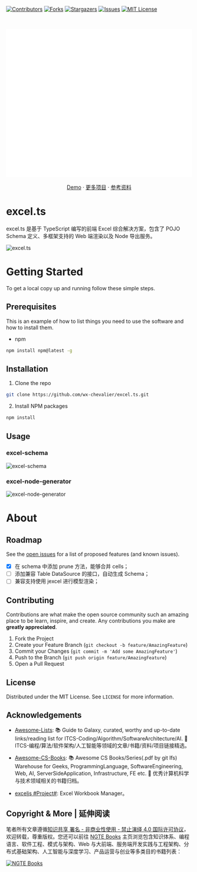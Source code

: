 [![Contributors][contributors-shield]][contributors-url]
[![Forks][forks-shield]][forks-url]
[![Stargazers][stars-shield]][stars-url]
[![Issues][issues-shield]][issues-url]
[![MIT License][license-shield]][license-url]

<!-- PROJECT LOGO -->
<br />
<p align="center">
  <a href="https://github.com/wx-chevalier/excel.ts">
    <img src="header.svg" alt="Logo" style="width: 100vw;height: 400px" />
  </a>

  <p align="center">
    <a href="https://github.com/wx-chevalier/excel.ts">Demo</a>
    ·
    <a href="https://github.com/wx-chevalier">更多项目</a>
    ·
    <a href="https://ng-tech.icu/books">参考资料</a>
  </p>
</p>

<!-- ABOUT THE PROJECT -->

# excel.ts

excel.ts 是基于 TypeScript 编写的前端 Excel 综合解决方案，包含了 POJO Schema 定义、多框架支持的 Web 端渲染以及 Node 导出服务。

![excel.ts](https://s1.ax1x.com/2020/10/13/0fhh4S.png)

# Getting Started

To get a local copy up and running follow these simple steps.

## Prerequisites

This is an example of how to list things you need to use the software and how to install them.

- npm

```sh
npm install npm@latest -g
```

## Installation

1. Clone the repo

```sh
git clone https://github.com/wx-chevalier/excel.ts.git
```

2. Install NPM packages

```sh
npm install
```

<!-- USAGE EXAMPLES -->

## Usage

### excel-schema

![excel-schema](https://img.shields.io/npm/v/@m-fe/excel-schema.svg?label=excel-schema)

### excel-node-generator

![excel-node-generator](https://img.shields.io/npm/v/@m-fe/excel-node-generator.svg?label=excel-node-generator)

# About

<!-- ROADMAP -->

## Roadmap

See the [open issues](https://github.com/wx-chevalier/excel.ts/issues) for a list of proposed features (and known issues).

- [x] 在 schema 中添加 prune 方法，能够合并 cells；
- [ ] 添加兼容 Table DataSource 的接口，自动生成 Schema；
- [ ] 兼容支持使用 jexcel 进行模型渲染；

<!-- CONTRIBUTING -->

## Contributing

Contributions are what make the open source community such an amazing place to be learn, inspire, and create. Any contributions you make are **greatly appreciated**.

1. Fork the Project
2. Create your Feature Branch (`git checkout -b feature/AmazingFeature`)
3. Commit your Changes (`git commit -m 'Add some AmazingFeature'`)
4. Push to the Branch (`git push origin feature/AmazingFeature`)
5. Open a Pull Request

<!-- LICENSE -->

## License

Distributed under the MIT License. See `LICENSE` for more information.

<!-- ACKNOWLEDGEMENTS -->

## Acknowledgements

- [Awesome-Lists](https://github.com/wx-chevalier/Awesome-Lists): 📚 Guide to Galaxy, curated, worthy and up-to-date links/reading list for ITCS-Coding/Algorithm/SoftwareArchitecture/AI. 💫 ITCS-编程/算法/软件架构/人工智能等领域的文章/书籍/资料/项目链接精选。

- [Awesome-CS-Books](https://github.com/wx-chevalier/Awesome-CS-Books): :books: Awesome CS Books/Series(.pdf by git lfs) Warehouse for Geeks, ProgrammingLanguage, SoftwareEngineering, Web, AI, ServerSideApplication, Infrastructure, FE etc. :dizzy: 优秀计算机科学与技术领域相关的书籍归档。

- [exceljs #Project#](https://github.com/exceljs/exceljs): Excel Workbook Manager。

## Copyright & More | 延伸阅读

笔者所有文章遵循[知识共享 署名 - 非商业性使用 - 禁止演绎 4.0 国际许可协议](https://creativecommons.org/licenses/by-nc-nd/4.0/deed.zh)，欢迎转载，尊重版权。您还可以前往 [NGTE Books](https://ng-tech.icu/books/) 主页浏览包含知识体系、编程语言、软件工程、模式与架构、Web 与大前端、服务端开发实践与工程架构、分布式基础架构、人工智能与深度学习、产品运营与创业等多类目的书籍列表：

[![NGTE Books](https://s2.ax1x.com/2020/01/18/19uXtI.png)](https://ng-tech.icu/books/)

<!-- MARKDOWN LINKS & IMAGES -->
<!-- https://www.markdownguide.org/basic-syntax/#reference-style-links -->

[contributors-shield]: https://img.shields.io/github/contributors/wx-chevalier/excel.ts.svg?style=flat-square
[contributors-url]: https://github.com/wx-chevalier/excel.ts/graphs/contributors
[forks-shield]: https://img.shields.io/github/forks/wx-chevalier/excel.ts.svg?style=flat-square
[forks-url]: https://github.com/wx-chevalier/excel.ts/network/members
[stars-shield]: https://img.shields.io/github/stars/wx-chevalier/excel.ts.svg?style=flat-square
[stars-url]: https://github.com/wx-chevalier/excel.ts/stargazers
[issues-shield]: https://img.shields.io/github/issues/wx-chevalier/excel.ts.svg?style=flat-square
[issues-url]: https://github.com/wx-chevalier/excel.ts/issues
[license-shield]: https://img.shields.io/github/license/wx-chevalier/excel.ts.svg?style=flat-square
[license-url]: https://github.com/wx-chevalier/excel.ts/blob/master/LICENSE.txt

